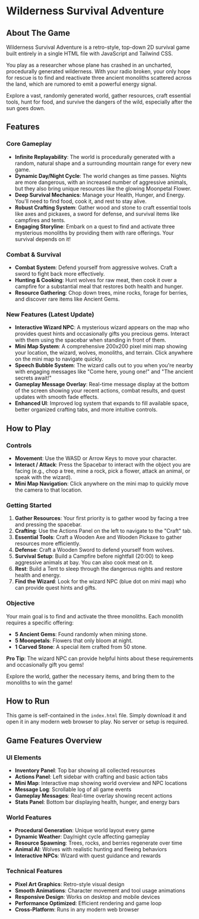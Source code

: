 # Wilderness Survival Adventure

## About The Game
Wilderness Survival Adventure is a retro-style, top-down 2D survival game built entirely in a single HTML file with JavaScript and Tailwind CSS.

You play as a researcher whose plane has crashed in an uncharted, procedurally generated wilderness. With your radio broken, your only hope for rescue is to find and reactivate three ancient monoliths scattered across the land, which are rumored to emit a powerful energy signal.

Explore a vast, randomly generated world, gather resources, craft essential tools, hunt for food, and survive the dangers of the wild, especially after the sun goes down.

## Features

### Core Gameplay
- **Infinite Replayability**: The world is procedurally generated with a random, natural shape and a surrounding mountain range for every new game.
- **Dynamic Day/Night Cycle**: The world changes as time passes. Nights are more dangerous, with an increased number of aggressive animals, but they also bring unique resources like the glowing Moonpetal Flower.
- **Deep Survival Mechanics**: Manage your Health, Hunger, and Energy. You'll need to find food, cook it, and rest to stay alive.
- **Robust Crafting System**: Gather wood and stone to craft essential tools like axes and pickaxes, a sword for defense, and survival items like campfires and tents.
- **Engaging Storyline**: Embark on a quest to find and activate three mysterious monoliths by providing them with rare offerings. Your survival depends on it!

### Combat & Survival
- **Combat System**: Defend yourself from aggressive wolves. Craft a sword to fight back more effectively.
- **Hunting & Cooking**: Hunt wolves for raw meat, then cook it over a campfire for a substantial meal that restores both health and hunger.
- **Resource Gathering**: Chop down trees, mine rocks, forage for berries, and discover rare items like Ancient Gems.

### New Features (Latest Update)
- **Interactive Wizard NPC**: A mysterious wizard appears on the map who provides quest hints and occasionally gifts you precious gems. Interact with them using the spacebar when standing in front of them.
- **Mini Map System**: A comprehensive 200x200 pixel mini map showing your location, the wizard, wolves, monoliths, and terrain. Click anywhere on the mini map to navigate quickly.
- **Speech Bubble System**: The wizard calls out to you when you're nearby with engaging messages like "Come here, young one!" and "The ancient secrets await!"
- **Gameplay Message Overlay**: Real-time message display at the bottom of the screen showing your recent actions, combat results, and quest updates with smooth fade effects.
- **Enhanced UI**: Improved log system that expands to fill available space, better organized crafting tabs, and more intuitive controls.

## How to Play

### Controls
- **Movement**: Use the WASD or Arrow Keys to move your character.
- **Interact / Attack**: Press the Spacebar to interact with the object you are facing (e.g., chop a tree, mine a rock, pick a flower, attack an animal, or speak with the wizard).
- **Mini Map Navigation**: Click anywhere on the mini map to quickly move the camera to that location.

### Getting Started
1. **Gather Resources**: Your first priority is to gather wood by facing a tree and pressing the spacebar.
2. **Crafting**: Use the Actions Panel on the left to navigate to the "Craft" tab.
3. **Essential Tools**: Craft a Wooden Axe and Wooden Pickaxe to gather resources more efficiently.
4. **Defense**: Craft a Wooden Sword to defend yourself from wolves.
5. **Survival Setup**: Build a Campfire before nightfall (20:00) to keep aggressive animals at bay. You can also cook meat on it.
6. **Rest**: Build a Tent to sleep through the dangerous nights and restore health and energy.
7. **Find the Wizard**: Look for the wizard NPC (blue dot on mini map) who can provide quest hints and gifts.

### Objective
Your main goal is to find and activate the three monoliths. Each monolith requires a specific offering:

- **5 Ancient Gems**: Found randomly when mining stone.
- **5 Moonpetals**: Flowers that only bloom at night.
- **1 Carved Stone**: A special item crafted from 50 stone.

**Pro Tip**: The wizard NPC can provide helpful hints about these requirements and occasionally gift you gems!

Explore the world, gather the necessary items, and bring them to the monoliths to win the game!

## How to Run
This game is self-contained in the `index.html` file. Simply download it and open it in any modern web browser to play. No server or setup is required.

## Game Features Overview

### UI Elements
- **Inventory Panel**: Top bar showing all collected resources
- **Actions Panel**: Left sidebar with crafting and basic action tabs
- **Mini Map**: Interactive map showing world overview and NPC locations
- **Message Log**: Scrollable log of all game events
- **Gameplay Messages**: Real-time overlay showing recent actions
- **Stats Panel**: Bottom bar displaying health, hunger, and energy bars

### World Features
- **Procedural Generation**: Unique world layout every game
- **Dynamic Weather**: Day/night cycle affecting gameplay
- **Resource Spawning**: Trees, rocks, and berries regenerate over time
- **Animal AI**: Wolves with realistic hunting and fleeing behaviors
- **Interactive NPCs**: Wizard with quest guidance and rewards

### Technical Features
- **Pixel Art Graphics**: Retro-style visual design
- **Smooth Animations**: Character movement and tool usage animations
- **Responsive Design**: Works on desktop and mobile devices
- **Performance Optimized**: Efficient rendering and game loop
- **Cross-Platform**: Runs in any modern web browser
